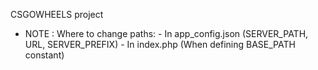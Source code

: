 CSGOWHEELS project

* NOTE :
    Where to change paths:
        - In app_config.json (SERVER_PATH, URL, SERVER_PREFIX)
        - In index.php (When defining BASE_PATH constant)

